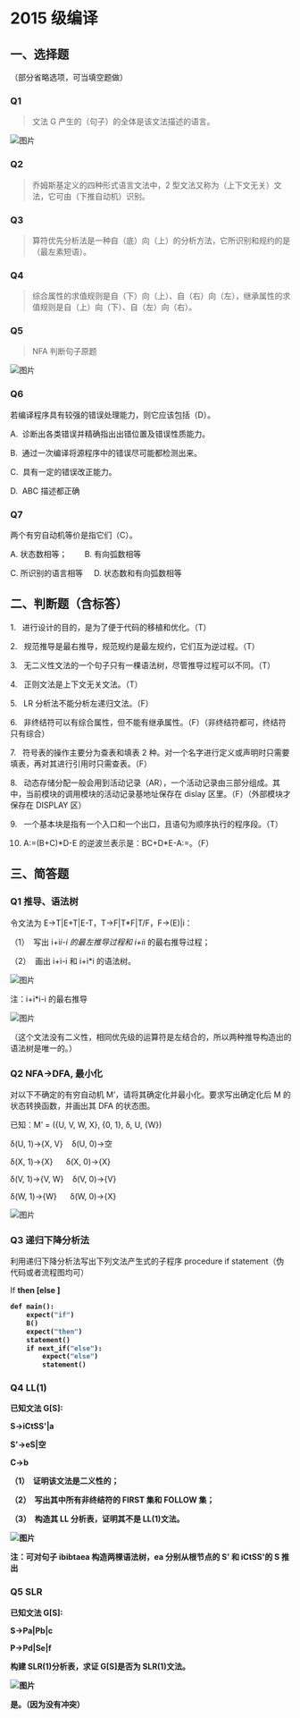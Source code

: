 # 2015 级编译

## 一、选择题

（部分省略选项，可当填空题做）

### Q1

> 文法 G 产生的（句子）的全体是该文法描述的语言。

![图片](https://uploader.shimo.im/f/MYfnl2EKRhMqOcXM.png!thumbnail?fileGuid=gXqmevR1MQCzlZqo)

### Q2

> 乔姆斯基定义的四种形式语言文法中，2 型文法又称为（上下文无关）文法，它可由（下推自动机）识别。

### Q3

> 算符优先分析法是一种自（底）向（上）的分析方法，它所识别和规约的是（最左素短语）。

### Q4

> 综合属性的求值规则是自（下）向（上）、自（右）向（左），继承属性的求值规则是自（上）向（下）、自（左）向（右）。

### Q5

> NFA 判断句子原题

![图片](https://uploader.shimo.im/f/NpladgzHaAwZYp3T.png!thumbnail?fileGuid=gXqmevR1MQCzlZqo)

### Q6

若编译程序具有较强的错误处理能力，则它应该包括（D）。

A.  诊断出各类错误并精确指出出错位置及错误性质能力。

B.  通过一次编译将源程序中的错误尽可能都检测出来。

C.  具有一定的错误改正能力。

D.  ABC 描述都正确

### Q7

两个有穷自动机等价是指它们（C）。

A. 状态数相等；        B. 有向弧数相等

C. 所识别的语言相等     D. 状态数和有向弧数相等

## 二、判断题（含标答）

1.   进行设计的目的，是为了便于代码的移植和优化。（T）

2.   规范推导是最右推导，规范规约是最左规约，它们互为逆过程。（T）

3.   无二义性文法的一个句子只有一棵语法树，尽管推导过程可以不同。（T）

4.   正则文法是上下文无关文法。（T）

5.   LR 分析法不能分析左递归文法。（F）

6.   非终结符可以有综合属性，但不能有继承属性。（F）（非终结符都可，终结符只有综合）

7.   符号表的操作主要分为查表和填表 2 种。对一个名字进行定义或声明时只需要填表，再对其进行引用时只需查表。（F）

8.   动态存储分配一般会用到活动记录（AR），一个活动记录由三部分组成。其中，当前模块的调用模块的活动记录基地址保存在 dislay 区里。（F）（外部模块才保存在 DISPLAY 区）

9.   一个基本块是指有一个入口和一个出口，且语句为顺序执行的程序段。（T）

10. A:=(B+C)\*D-E 的逆波兰表示是：BC+D\*E-A:=。（F）

## 三、简答题

### Q1 推导、语法树

令文法为 E→T|E+T|E-T，T→F|T\*F|T/F，F→(E)|i：

（1）  写出 i+i*i-i 的最左推导过程和 i+i*i 的最右推导过程；

（2）  画出 i+i-i 和 i+i\*i 的语法树。

![图片](https://uploader.shimo.im/f/9NsTCj8ThzGjBf6E.png!thumbnail?fileGuid=gXqmevR1MQCzlZqo)

注：i+i\*i-i 的最右推导

![图片](https://uploader.shimo.im/f/BF8lrcUbBUP8tLcz.jpg!thumbnail?fileGuid=gXqmevR1MQCzlZqo)

（这个文法没有二义性，相同优先级的运算符是左结合的，所以两种推导构造出的语法树是唯一的。）

### Q2 NFA->DFA, 最小化

对以下不确定的有穷自动机 M’，请将其确定化并最小化。要求写出确定化后 M 的状态转换函数，并画出其 DFA 的状态图。

已知：M’ = ({U, V, W, X}, {0, 1}, δ, U, {W})

δ(U, 1)->{X, V}    δ(U, 0)->空

δ(X, 1)->{X}      δ(X, 0)->{X}

δ(V, 1)->{V, W}    δ(V, 0)->{V}

δ(W, 1)->{W}      δ(W, 0)->{X}

![图片](https://uploader.shimo.im/f/h3MFhbIhe2EbRUxE.png!thumbnail?fileGuid=gXqmevR1MQCzlZqo)

### Q3 递归下降分析法

利用递归下降分析法写出下列文法产生式的子程序 procedure if statement（伪代码或者流程图均可）

If <B> then <statement> [else <statement>]

```python
def main():
    expect("if")
    B()
    expect("then")
    statement()
    if next_if("else"):
        expect("else")
        statement()
```

### Q4 LL(1)

已知文法 G[S]:

S->iCtSS'|a

S'->eS|空

C->b

（1）  证明该文法是二义性的；

（2）  写出其中所有非终结符的 FIRST 集和 FOLLOW 集；

（3）  构造其 LL 分析表，证明其不是 LL(1)文法。

![图片](https://uploader.shimo.im/f/WoE5eoe8HJRM3XIw.png!thumbnail?fileGuid=gXqmevR1MQCzlZqo)

注：可对句子 ibibtaea 构造两棵语法树，ea 分别从根节点的 S' 和 iCtSS'的 S 推出

### Q5 SLR

已知文法 G[S]:

S->Pa|Pb|c

P->Pd|Se|f

构建 SLR(1)分析表，求证 G[S]是否为 SLR(1)文法。

![图片](https://uploader.shimo.im/f/HO0ZuJNt2pFZHJvm.png!thumbnail?fileGuid=gXqmevR1MQCzlZqo)

是。（因为没有冲突）
